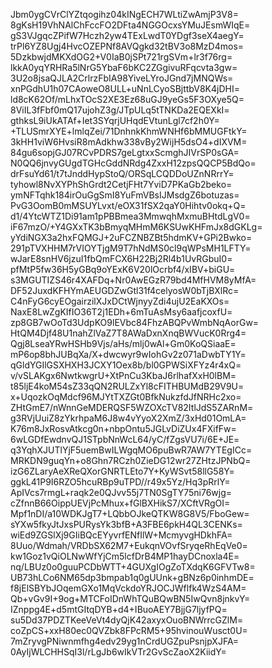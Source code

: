 Jbm0ygCVrClYZtqogihz04kINgECH7WLtiZwAmjP3V8=
8gKsH19VhNAlChFccFO2DFta4NGGOcxsYMuJEsmWIqE=
gS3VJgqcZPifW7Hczh2yw4TExLwdT0YDgf3seX4aegY=
trPl6YZ8Ugj4HvcOZEPNf8AVQgkd32tBV3o8MzD4mos=
5DzkbwjdMKXdOG2+V0IaB0jSPt721rgSVm+lr3f76rg=
lkkA0yqYRHRa5lNrG5YbaF6bKC2ZGgivuRFqcvta3gw=
3U2o8jsaQJLA2CrlrzFbIA98YiveLYroJGnd7jMNQWs=
xnPGdhU1h07CAoweO8ULL+uNnLCyoSBjttbV8K4jDHI=
ld8cK62Of/mLhxTOcS2XE3Ez68uGJ9yeGs5F3OXye5Q=
8ViIL3fFbf0mQ17ujohZ3g/JTpULq5tTNKDa2EQEXkI=
gthksL9iUkATAf+Iet3SYqrjUHqdEVtunLgl7cf2h0Y=
+TLUSmrXYE+lmlqZei/71DnhnkKhmWNHf6bMMUGFtkY=
3kHH1viW6HvsiR8mAdkhw338vBy2WijH5dsO4+dIXVM=
84gu6sopjGJ07RCvPDRS7geLgtxxScmghJIVrSP0sGA=
N0QQ6jnvyGUgdTGHcGddNRdg4ZxxH12zpsQQCP5BdQo=
drFsuYd61/t7tJnddHypStoQ/ORSqLCQDDoUZnNRrrY=
tyhowl8NvXYPhShGrdt2CetjFHt7YviD7PKaGb2beko=
ymNFTqhk184irOuGgSmI8YuFmVBsIJMsdgZ6botuzas=
PvG3OomB0mMSUYLvxt/eOX31fSX2qaY0Hihtv0okq+Q=
d1/4YtcWTZ1Di91am1pPBBmea3MmwqhMxmuBHtdLgV0=
iF67mzO/+Y4GXxTK3bBmyqMHmM6KSUwKHFmJx8dGKLg=
yYdiNGX3a2hxFQMGJ+2uFCZNBZBt5hdmKV+GPi2Bwko=
291pTVXHHM7rVIOYTjgM9T7hNdMS0cl9qWPsMH1LFTY=
wJarE8snHV6jzuI1fbQmFCX6H22Bj2Rl4b1UvRGbuI0=
pfMtP5fw36H5yGBq9oYExK6V20lOcrbf4/xIBV+biGU=
s3MGUTIZS46r4XAFDq+Nr0AwEGzR79bd4MfHVM8yMfA=
DF52JuxdKFHYmAEUGDZwGtl31f4celyosW0bTjBXlRc=
C4nFyG6cyEOgairzilXJxDCtWjnyyZdi4ujU2EaKXOs=
NaxE8LwZgKIfIO36T2j1EDh+6mTuAsMsy6aafjcoxfU=
zp8GB7wOoTd3UdpKO9lEVbc84FhzABQPvWmbNqAorGw=
HtQM4Djf48U1nahZlVaZ7T8AWaDxnXnqBWVucK0Rrg4=
Qgj8LseaYRwHSHb9Vjs/aHs/mlj0wAl+Gm0KoQSiaaE=
mP6op8bhJUBqXa/X+dwcwyr9wIohGv2z071aDwbTY1Y=
qGldYGIlGSXHXH3JCXY1Oex8b/bl0GPWSiXFYz4r4xQ=
v/vSLAKgx6NwtkwgrU+XtPnCu3KbaJ6rlhafXxH0lBM=
t85ljE4koM54sZ33qQN2RULZxYl8cFITHBUMdB29V9U=
x+UqozkOqMdcf96MJYtTXZGt0BfkNukzfdJfNRHc2xo=
ZHtGmE7/nWnnGeMDERQSF5WZOXcTV82ItlJdS5ZARnM=
g3RVjUuiZ8zYkrhpaM6J8w4vYyoX2XmZ/3xHd01OmLA=
K76m8JxRosvAtkcg0n+nbpOntu5JGLvDiZUx4FXifFw=
6wLGDfEwdnvQJ1STpbNnWcL64/yC/fZgsVU7i/6E+JE=
q3YqhXJUTlYjF5uemBwILWgqMO6puBwR7AW7YTEgICc=
MRKDN9guqYn+o8Ghn7RCzh0ZieDG12wr27ZHtzJPNbQ=
izG6ZLaryAeXReQXorGNRTLEto7Y+KyWSvt58llG58Y=
ggkL41P9I6RZO5hcuRBp9uTPD//r49x5Yz/Hq3pRrlY=
ApIVcs7rmgL+raqk2e0QJvv55j7TN0SgTY75ni76wjg=
cZfnnB66OippUEVjPcMhux+fGlBXHikS7/XCftVRgOI=
Mpf1nDI/a10WDKJgT7+LQbbOJkeQTKW8G8V5/FboGew=
sYXw5fkyJtJxsPURysYk3bfB+A3FBE6pkH4QL3CENKs=
wiEd9ZGSlXj9GIiBQcEYyvrfENfIlW+McmyvgHDkhFA=
8Uuo/Wdmah/VRDbSX62M7+EukqnVOvfSryqeRhEqVe0=
kw1Goz1vQiOLNwWfYjCm5lcfDrB4MP1hayDCnoxla4E=
nq/LBUz0o0guuPCDbWTT+4GUXgIOgZoTXdqK6GFVTw8=
UB73hLCo6NM65dp3bmpab1q0gUUnk+gBNz6p0inhmDE=
f8jElSBYbJOqemGXo1MqVckdoYRJOCJWflfk4WzS4AM=
Qb+vGv9I+9og+MTCFoIDnWhTQuBQwBN5IwQvn8jnkvY=
IZnppg4E+d5mtGItqDYB+d4+IBuoAEY7BjjG7ljyfPQ=
su5Dd37PDZTKeeVeVt4dyQjK42axyxOuoBNWrrcGZlM=
coZpCS+xxH80ec0QVZbk8FPcRM5+95hvinouWusct0U=
7mZryvgPNiwnmfhg4edv29yg1nCrdUGZpuPsnjpXJFA=
0AyIjWLCHHSqI3l/rLgJb6wIkVTr2GvScZaoX2KiidY=
